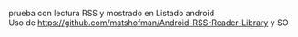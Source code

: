 prueba con lectura RSS y mostrado en Listado android</br>
Uso de https://github.com/matshofman/Android-RSS-Reader-Library y SO

